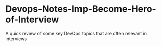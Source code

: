 # Devops-Notes-Imp-Become-Hero-of-Interview
A quick review of some key DevOps topics that are often relevant in interviews
